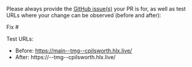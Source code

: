 Please always provide the [GitHub issue(s)](../issues) your PR is for, as well as test URLs where your change can be observed (before and after):

Fix #<gh-issue-id>

Test URLs:
- Before: https://main--tmg--cpilsworth.hlx.live/
- After: https://<branch>--tmg--cpilsworth.hlx.live/
